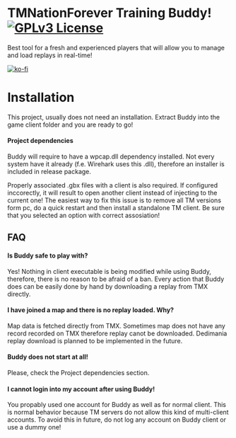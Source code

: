 # TMNationForever Training Buddy! [![GPLv3 License](https://img.shields.io/badge/License-GPL%20v3-yellow.svg)](https://opensource.org/licenses/) 

Best tool for a fresh and experienced players that will allow you to manage and load replays in real-time!

[![ko-fi](https://ko-fi.com/img/githubbutton_sm.svg)](https://ko-fi.com/A0A0GM3N0)

# Installation

This project, usually does not need an installation. Extract Buddy into the game client folder and you are ready to go!

#### Project dependencies

Buddy will require to have a wpcap.dll dependency installed. Not every system have it already (f.e. Wirehark uses this .dll), therefore an installer is included in release package.

Properly associated .gbx files with a client is also required. If configured inccorectly, it will result to open another client instead of injecting to the current one! The easiest way to fix this issue is to remove all TM versions form pc, do a quick restart and then install a standalone TM client. Be sure that you selected an option with correct assosiation!

## FAQ

#### Is Buddy safe to play with? 

Yes! Nothing in client executable is being modified while using Buddy, therefore, there is no reason to be afraid of a ban. Every action that Buddy does can be easily done by hand by downloading a replay from TMX directly.

#### I have joined a map and there is no replay loaded. Why?

Map data is fetched directly from TMX. Sometimes map does not have any record recorded on TMX therefore replay canot be downloaded. Dedimania replay download is planned to be implemented in the future.

#### Buddy does not start at all!

Please, check the Project dependencies section.

#### I cannot login into my account after using Buddy!

You propably used one account for Buddy as well as for normal client. This is normal behavior because TM servers do not allow this kind of multi-client accounts. To avoid this in future, do not log any account on Buddy client or use a dummy one!
